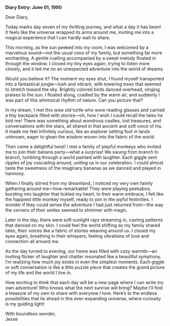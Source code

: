
**Diary Entry: June 01, 1990**

Dear Diary,

Today marks day seven of my thrilling journey, and what a day it has been! It feels like the universe wrapped its arms around me, inviting me into a magical experience that I can hardly wait to share.

This morning, as the sun peeked into my room, I was welcomed by a marvelous sound—not the usual coos of my family, but something far more enchanting. A gentle rustling accompanied by a sweet melody floated in through the window. I closed my tiny eyes again, trying to listen more closely, and it led me on an unexpected adventure into the world of dreams.

Would you believe it? The moment my eyes shut, I found myself transported into a fantastical jungle—lush and vibrant, with towering trees that seemed to stretch toward the sky. Brightly colored birds danced overhead, singing praises to the sun. I floated along, cradled by the warm air, and suddenly I was part of this whimsical rhythm of nature. Can you picture that?

In my dream, I met this wise old turtle who wore reading glasses and carried a tiny backpack filled with stories—oh, how I wish I could recall the tales he told me! There was something about wondrous castles, lost treasures, and conversations with the stars, all shared in that ancient and soft voice of his. It made me feel infinitely curious, like an explorer setting foot in lands unknown, eager to glean the wisdom woven into the fabric of the world.

Then came a delightful twist! I met a family of playful monkeys who invited me to join their banana party—what a surprise! We swung from branch to branch, tumbling through a world painted with laughter. Each giggle sent ripples of joy cascading around, uniting us in our celebration. I could almost taste the sweetness of the imaginary bananas as we danced and played in harmony.

When I finally stirred from my dreamland, I noticed my very own family gathering around me—how remarkable! They were playing peekaboo, bursting into laughter that tickled my heart. In their warm embrace, I felt like the happiest little monkey myself, ready to join in the joyful festivities. I wonder if they could sense the adventure I had just returned from—the way the corners of their smiles seemed to shimmer with magic.

Later in the day, there were soft sunlight rays streaming in, casting patterns that danced on my skin. I could feel the world shifting as my family shared tales, their voices like a fabric of stories weaving around us. I closed my eyes again, breathing in their whispers, feeling vibrations of love and connection all around me.

As the day turned to evening, our home was filled with cozy warmth—an inviting flicker of laughter and chatter resonated like a beautiful symphony. I’m realizing how much joy exists in even the simplest moments. Each giggle or soft conversation is like a little puzzle piece that creates the grand picture of my life and the world I live in.

How exciting to think that each day will be a new page where I can write my own adventure! Who knows what the next sunrise will bring? Maybe I'll find a treasure of my own to share with everyone I love. Here’s to the endless possibilities that lie ahead in this ever-expanding universe, where curiosity is my guiding light!

With boundless wonder,  
Jesse
